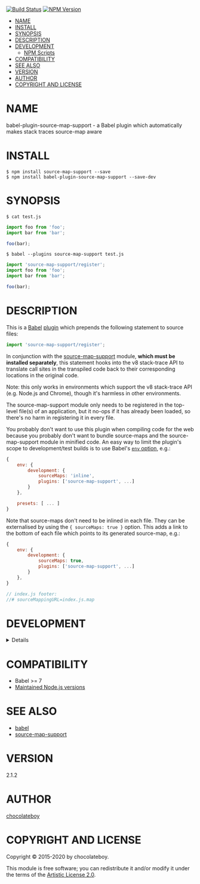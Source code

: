 [![Build Status](https://travis-ci.org/chocolateboy/babel-plugin-source-map-support.svg)](https://travis-ci.org/chocolateboy/babel-plugin-source-map-support)
[![NPM Version](https://img.shields.io/npm/v/babel-plugin-source-map-support.svg)](https://www.npmjs.org/package/babel-plugin-source-map-support)

<!-- toc -->

- [NAME](#name)
- [INSTALL](#install)
- [SYNOPSIS](#synopsis)
- [DESCRIPTION](#description)
- [DEVELOPMENT](#development)
  - [NPM Scripts](#npm-scripts)
- [COMPATIBILITY](#compatibility)
- [SEE ALSO](#see-also)
- [VERSION](#version)
- [AUTHOR](#author)
- [COPYRIGHT AND LICENSE](#copyright-and-license)

<!-- tocstop -->

# NAME

babel-plugin-source-map-support - a Babel plugin which automatically makes stack traces source-map aware

# INSTALL

    $ npm install source-map-support --save
    $ npm install babel-plugin-source-map-support --save-dev

# SYNOPSIS

`$ cat test.js`

```javascript
import foo from 'foo';
import bar from 'bar';

foo(bar);
```

`$ babel --plugins source-map-support test.js`

```javascript
import 'source-map-support/register';
import foo from 'foo';
import bar from 'bar';

foo(bar);
```

# DESCRIPTION

This is a [Babel](https://babeljs.io/)
[plugin](https://babeljs.io/docs/advanced/plugins/) which prepends the
following statement to source files:

```javascript
import 'source-map-support/register';
```

In conjunction with the
[source-map-support](https://www.npmjs.com/package/source-map-support) module,
**which must be installed separately**, this statement hooks into the v8
stack-trace API to translate call sites in the transpiled code back to their
corresponding locations in the original code.

Note: this only works in environments which support the v8 stack-trace API
(e.g. Node.js and Chrome), though it's harmless in other environments.

The source-map-support module only needs to be registered in the top-level
file(s) of an application, but it no-ops if it has already been loaded, so
there's no harm in registering it in every file.

You probably don't want to use this plugin when compiling code for the web
because you probably don't want to bundle source-maps and the
source-map-support module in minified code. An easy way to limit the plugin's
scope to development/test builds is to use Babel's
[`env` option](https://babeljs.io/docs/en/options#env), e.g.:

```javascript
{
    env: {
        development: {
            sourceMaps: 'inline',
            plugins: ['source-map-support', ...]
        }
    },

    presets: [ ... ]
}
```

Note that source-maps don't need to be inlined in each file. They can be
externalised by using the `{ sourceMaps: true }` option. This adds a link to
the bottom of each file which points to its generated source-map, e.g.:

```javascript
{
    env: {
        development: {
            sourceMaps: true,
            plugins: ['source-map-support', ...]
        }
    },
}
```

```javascript
// index.js footer:
//# sourceMappingURL=index.js.map
```

# DEVELOPMENT

<details>

## NPM Scripts

The following NPM scripts are available:

- build - compile the plugin and save it to the `dist` directory
- build:cjs - build the CommonJS target
- build:esm - build the ESM target
- clean - remove the `dist` directory and other build artifacts
- rebuild - clean the build artifacts and recompile the code
- test - rebuild the plugin and run the test suite
- test:debug - run the `test` script in debug mode, which dumps each transformed test case
- test:prod - run the test suite in production mode
- test:run - run the test suite

</details>

# COMPATIBILITY

- Babel >= 7
- [Maintained Node.js versions](https://github.com/nodejs/Release#readme)

# SEE ALSO

- [babel](https://babeljs.io/)
- [source-map-support](https://www.npmjs.com/package/source-map-support)

# VERSION

2.1.2

# AUTHOR

[chocolateboy](mailto:chocolate@cpan.org)

# COPYRIGHT AND LICENSE

Copyright © 2015-2020 by chocolateboy.

This module is free software; you can redistribute it and/or modify it under the
terms of the [Artistic License 2.0](https://www.opensource.org/licenses/artistic-license-2.0.php).
